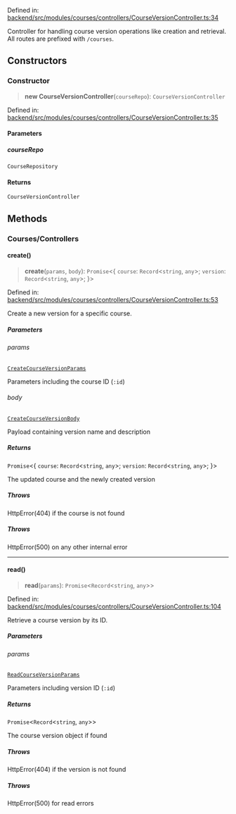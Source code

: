 Defined in: [backend/src/modules/courses/controllers/CourseVersionController.ts:34](https://github.com/continuousactivelearning/vibe/blob/9a2d9d7201b944582c5d0ed5f0f7a4de13abde0f/backend/src/modules/courses/controllers/CourseVersionController.ts#L34)

Controller for handling course version operations like creation and retrieval.
All routes are prefixed with `/courses`.

## Constructors

### Constructor

> **new CourseVersionController**(`courseRepo`): `CourseVersionController`

Defined in: [backend/src/modules/courses/controllers/CourseVersionController.ts:35](https://github.com/continuousactivelearning/vibe/blob/9a2d9d7201b944582c5d0ed5f0f7a4de13abde0f/backend/src/modules/courses/controllers/CourseVersionController.ts#L35)

#### Parameters

##### courseRepo

`CourseRepository`

#### Returns

`CourseVersionController`

## Methods

### Courses/Controllers

#### create()

> **create**(`params`, `body`): `Promise`\<\{ `course`: `Record`\<`string`, `any`\>; `version`: `Record`\<`string`, `any`\>; \}\>

Defined in: [backend/src/modules/courses/controllers/CourseVersionController.ts:53](https://github.com/continuousactivelearning/vibe/blob/9a2d9d7201b944582c5d0ed5f0f7a4de13abde0f/backend/src/modules/courses/controllers/CourseVersionController.ts#L53)

Create a new version for a specific course.

##### Parameters

###### params

[`CreateCourseVersionParams`](../Validators/CourseVersionValidators/courses.CreateCourseVersionParams.md)

Parameters including the course ID (`:id`)

###### body

[`CreateCourseVersionBody`](../Validators/CourseVersionValidators/courses.CreateCourseVersionBody.md)

Payload containing version name and description

##### Returns

`Promise`\<\{ `course`: `Record`\<`string`, `any`\>; `version`: `Record`\<`string`, `any`\>; \}\>

The updated course and the newly created version

##### Throws

HttpError(404) if the course is not found

##### Throws

HttpError(500) on any other internal error

***

#### read()

> **read**(`params`): `Promise`\<`Record`\<`string`, `any`\>\>

Defined in: [backend/src/modules/courses/controllers/CourseVersionController.ts:104](https://github.com/continuousactivelearning/vibe/blob/9a2d9d7201b944582c5d0ed5f0f7a4de13abde0f/backend/src/modules/courses/controllers/CourseVersionController.ts#L104)

Retrieve a course version by its ID.

##### Parameters

###### params

[`ReadCourseVersionParams`](../Validators/CourseVersionValidators/courses.ReadCourseVersionParams.md)

Parameters including version ID (`:id`)

##### Returns

`Promise`\<`Record`\<`string`, `any`\>\>

The course version object if found

##### Throws

HttpError(404) if the version is not found

##### Throws

HttpError(500) for read errors
